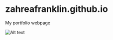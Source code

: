 # zahreafranklin.github.io
 My portfolio webpage
 
![Alt text](https://zahreafranklin.github.io/files/webpageimg.png?raw=true "Optional Title")
